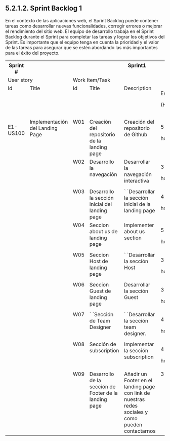 
## 5.2.1.2. Sprint Backlog 1
En el contexto de las aplicaciones web, el Sprint Backlog puede contener tareas como desarrollar nuevas funcionalidades, corregir errores o mejorar el rendimiento del sitio web. El equipo de desarrollo trabaja en el Sprint Backlog durante el Sprint para completar las tareas y lograr los objetivos del Sprint. Es importante que el equipo tenga en cuenta la prioridad y el valor de las tareas para asegurar que se estén abordando las más 
importantes para el éxito del proyecto.



<table><tr><th colspan="1" valign="top">Sprint #</th><th colspan="7" valign="top">Sprint1</th></tr>
<tr><td colspan="2" valign="top">User story</td><td colspan="6" valign="top">Work Item/Task</td></tr>
<tr><td colspan="1" valign="top">Id</td><td colspan="1" valign="top">Title</td><td colspan="1" valign="top">Id</td><td colspan="1" valign="top">Title</td><td colspan="1" valign="top">Description</td><td colspan="1" valign="top"><p>Estimation</p><p>(Hours)</p></td><td colspan="1" valign="top">Assigned To</td><td colspan="1" valign="top">Status(To-do InProcess ToReview Done)</td></tr>
<tr><td colspan="1" rowspan="9" valign="top"><p></p><p>E1-US100</p></td><td colspan="1" rowspan="9" valign="top">Implementación del Landing Page</td><td colspan="1" valign="top">W01</td><td colspan="1" valign="top">Creación del repositorio de la landing page</td><td colspan="1" valign="top">Creación del repositorio de Github</td><td colspan="1" valign="top"><p>5</p><p>hours</p></td><td colspan="1" valign="top">Orlando</td><td colspan="1" valign="top">Done</td></tr>
<tr><td colspan="1" valign="top">W02</td><td colspan="1" valign="top">Desarrollo la navegación</td><td colspan="1" valign="top">Desarrollar la navegación interactiva</td><td colspan="1" valign="top"><p>3</p><p>hours</p></td><td colspan="1" valign="top">Louis</td><td colspan="1" valign="top">Done</td></tr>
<tr><td colspan="1" valign="top">W03</td><td colspan="1" valign="top">Desarrollo la sección inicial del landing page</td><td colspan="1" valign="top">` `Desarrollar la sección inicial de la landing page</td><td colspan="1" valign="top"><p>4</p><p>hours</p></td><td colspan="1" valign="top">` `Farid</td><td colspan="1" valign="top">Done</td></tr>
<tr><td colspan="1" valign="top">W04</td><td colspan="1" valign="top">Seccion about us de landing page</td><td colspan="1" valign="top">Implementer about us section </td><td colspan="1" valign="top"><p>5 </p><p>hourd</p></td><td colspan="1" valign="top">Farid</td><td colspan="1" valign="top">done</td></tr>
<tr><td colspan="1" valign="top">W05</td><td colspan="1" valign="top">Seccion Host de landing page</td><td colspan="1" valign="top">` `Desarrollar la sección Host</td><td colspan="1" valign="top"><p>3</p><p>hours</p></td><td colspan="1" valign="top">` `<a name="_hlk146160728"></a>Orlando</td><td colspan="1" valign="top">Done</td></tr>
<tr><td colspan="1" valign="top">W06</td><td colspan="1" valign="top">Seccion Guest de landing page</td><td colspan="1" valign="top">Desarrollar la sección Guest</td><td colspan="1" valign="top"><p>3</p><p>hours</p></td><td colspan="1" valign="top">Orlando</td><td colspan="1" valign="top">Done</td></tr>
<tr><td colspan="1" valign="top">W07</td><td colspan="1" valign="top">` `Sección de Team Designer</td><td colspan="1" valign="top">` `Desarrollar la sección team designer.</td><td colspan="1" valign="top"><p>4</p><p>hours</p></td><td colspan="1" valign="top">` `Gustavo</td><td colspan="1" valign="top">Done</td></tr>
<tr><td colspan="1" valign="top">W08</td><td colspan="1" valign="top">Sección de subscription</td><td colspan="1" valign="top">Implementar la sección subscription</td><td colspan="1" valign="top"><p>4 </p><p>hours</p></td><td colspan="1" valign="top">Antonella</td><td colspan="1" valign="top">Done</td></tr>
<tr><td colspan="1" valign="top">W09</td><td colspan="1" valign="top">Desarrollo de la sección de Footer de la landing page</td><td colspan="1" valign="top">Añadir un Footer en el landing page con link de nuestras redes sociales y como pueden contactarnos</td><td colspan="1" valign="top">3 hour</td><td colspan="1" valign="top">Antonella</td><td colspan="1" valign="top">Done</td></tr>
</table>


